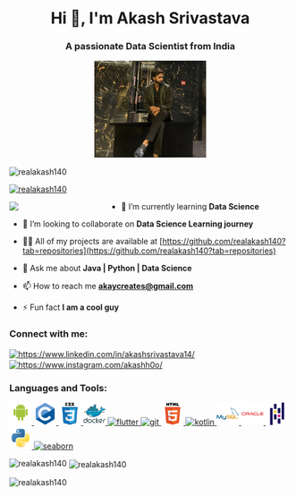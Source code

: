 <h1 align="center">Hi 👋, I'm Akash Srivastava</h1>
<h3 align="center">A passionate Data Scientist from India</h3>

<p align="center">
  <img src="akash.jpg" alt="Akash Srivastava" width="200" />
</p>

<p align="left">
  <img src="https://komarev.com/ghpvc/?username=realakash140&label=Profile%20views&color=0e75b6&style=flat" alt="realakash140" />
</p>

<p align="left">
  <a href="https://github.com/ryo-ma/github-profile-trophy"><img src="https://github-profile-trophy.vercel.app/?username=realakash140" alt="realakash140" /></a>
</p>

<img align="left" src="https://cdn.dribbble.com/users/8619169/screenshots/16116886/data_inform_illustration_animation.gif" width="200" />

- 🌱 I’m currently learning **Data Science**

- 👯 I’m looking to collaborate on **Data Science Learning journey**

- 👨‍💻 All of my projects are available at [https://github.com/realakash140?tab=repositories](https://github.com/realakash140?tab=repositories)

- 💬 Ask me about **Java | Python | Data Science**

- 📫 How to reach me **akaycreates@gmail.com**

- ⚡ Fun fact **I am a cool guy**

<h3 align="left">Connect with me:</h3>
<p align="left">
<a href="https://linkedin.com/in/https://www.linkedin.com/in/akashsrivastava14/" target="blank"><img align="center" src="https://raw.githubusercontent.com/rahuldkjain/github-profile-readme-generator/master/src/images/icons/Social/linked-in-alt.svg" alt="https://www.linkedin.com/in/akashsrivastava14/" height="30" width="40" /></a>
<a href="https://instagram.com/https://www.instagram.com/akashh0o/" target="blank"><img align="center" src="https://raw.githubusercontent.com/rahuldkjain/github-profile-readme-generator/master/src/images/icons/Social/instagram.svg" alt="https://www.instagram.com/akashh0o/" height="30" width="40" /></a>
</p>

<h3 align="left">Languages and Tools:</h3>
<p align="left">
  <a href="https://developer.android.com" target="_blank" rel="noreferrer"> 
    <img src="https://raw.githubusercontent.com/devicons/devicon/master/icons/android/android-original-wordmark.svg" alt="android" width="40" height="40"/> 
  </a> 
  <a href="https://www.cprogramming.com/" target="_blank" rel="noreferrer"> 
    <img src="https://raw.githubusercontent.com/devicons/devicon/master/icons/c/c-original.svg" alt="c" width="40" height="40"/> 
  </a> 
  <a href="https://www.w3schools.com/css/" target="_blank" rel="noreferrer"> 
    <img src="https://raw.githubusercontent.com/devicons/devicon/master/icons/css3/css3-original-wordmark.svg" alt="css3" width="40" height="40"/> 
  </a> 
  <a href="https://www.docker.com/" target="_blank" rel="noreferrer"> 
    <img src="https://raw.githubusercontent.com/devicons/devicon/master/icons/docker/docker-original-wordmark.svg" alt="docker" width="40" height="40"/> 
  </a> 
  <a href="https://flutter.dev" target="_blank" rel="noreferrer"> 
    <img src="https://www.vectorlogo.zone/logos/flutterio/flutterio-icon.svg" alt="flutter" width="40" height="40"/> 
  </a> 
  <a href="https://git-scm.com/" target="_blank" rel="noreferrer"> 
    <img src="https://www.vectorlogo.zone/logos/git-scm/git-scm-icon.svg" alt="git" width="40" height="40"/> 
  </a> 
  <a href="https://www.w3.org/html/" target="_blank" rel="noreferrer"> 
    <img src="https://raw.githubusercontent.com/devicons/devicon/master/icons/html5/html5-original-wordmark.svg" alt="html5" width="40" height="40"/> 
  </a> 
  <a href="https://kotlinlang.org" target="_blank" rel="noreferrer"> 
    <img src="https://www.vectorlogo.zone/logos/kotlinlang/kotlinlang-icon.svg" alt="kotlin" width="40" height="40"/> 
  </a> 
  <a href="https://www.mysql.com/" target="_blank" rel="noreferrer"> 
    <img src="https://raw.githubusercontent.com/devicons/devicon/master/icons/mysql/mysql-original-wordmark.svg" alt="mysql" width="40" height="40"/> 
  </a> 
  <a href="https://www.oracle.com/" target="_blank" rel="noreferrer"> 
    <img src="https://raw.githubusercontent.com/devicons/devicon/master/icons/oracle/oracle-original.svg" alt="oracle" width="40" height="40"/> 
  </a> 
  <a href="https://pandas.pydata.org/" target="_blank" rel="noreferrer"> 
    <img src="https://raw.githubusercontent.com/devicons/devicon/2ae2a900d2f041da66e950e4d48052658d850630/icons/pandas/pandas-original.svg" alt="pandas" width="40" height="40"/> 
  </a> 
  <a href="https://www.python.org" target="_blank" rel="noreferrer"> 
    <img src="https://raw.githubusercontent.com/devicons/devicon/master/icons/python/python-original.svg" alt="python" width="40" height="40"/> 
  </a> 
  <a href="https://seaborn.pydata.org/" target="_blank" rel="noreferrer"> 
    <img src="https://seaborn.pydata.org/_images/logo-mark-lightbg.svg" alt="seaborn" width="40" height="40"/> 
  </a> 
</p>

<p><img align="left" src="https://github-readme-stats.vercel.app/api/top-langs?username=realakash140&show_icons=true&locale=en&layout=compact" alt="realakash140" /></p>

<p>&nbsp;<img align="center" src="https://github-readme-stats.vercel.app/api?username=realakash140&show_icons=true&locale=en" alt="realakash140" /></p>

<p><img align="center" src="https://github-readme-streak-stats.herokuapp.com/?user=realakash140&" alt="realakash140" /></p>
